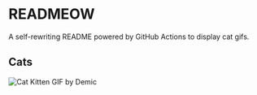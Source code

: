 # READMEOW

A self-rewriting README powered by GitHub Actions to display cat gifs.

## Cats

![Cat Kitten GIF by Demic](https://media1.giphy.com/media/3oriO0OEd9QIDdllqo/200.gif?cid=9acd02da9qpbifn5lhzv3gevngcrgpazezw8icq07uqt28an&ep=v1_gifs_search&rid=200.gif&ct=g)
